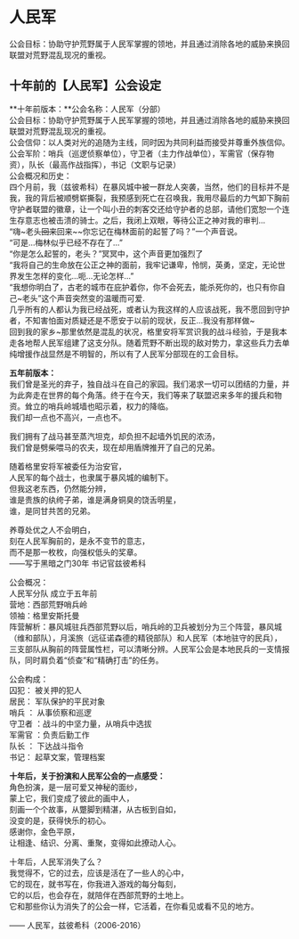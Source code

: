 # 人民军

公会目标：协助守护荒野属于人民军掌握的领地，并且通过消除各地的威胁来换回联盟对荒野混乱现况的重视。

## 十年前的【人民军】公会设定

**十年前版本：**公会名称：人民军（分部）  
公会目标：协助守护荒野属于人民军掌握的领地，并且通过消除各地的威胁来换回联盟对荒野混乱现况的重视。  
公会信仰：以人类对光的追随为主线，同时因为共同利益而接受并尊重外族信仰。  
公会军阶：哨兵（巡逻侦察单位），守卫者（主力作战单位），军需官（保存物资），队长（最高作战指挥），书记（文职与记录）  
公会概况和历史：  
  四个月前，我（兹彼希科）在暴风城中被一群龙人突袭，当然，他们的目标并不是我，我的背后被顺劈崭撕裂，我预感到死亡在召唤我，我用尽最后的力气卸下胸前守护者联盟的徽章，让一个叫小丑的刺客交还给守护者的总部，请他们宽恕一个连生存意志也被击溃的骑士。之后，我闭上双眼，等待公正之神对我的审判…  
  “嗨~老头~~回来~~回来~~你忘记在梅林面前的起誓了吗？”一个声音说。  
  “可是…梅林似乎已经不存在了…”  
  “你是怎么起誓的，老头？”冥冥中，这个声音更加强烈了  
  “我将自己的生命放在公正之神的面前，我牢记谦卑，怜悯，英勇，坚定，无论世界发生怎样的变化…呃…无论怎样…”  
  “我想你明白了，古老的城市在庇护着你，你不会死去，能杀死你的，也只有你自己~老头”这个声音突然变的温暖而可爱.  
   几乎所有的人都认为我已经战死，或者认为我这样的人应该战死，我不愿回到守护者，不知害怕面对质疑还是不愿安于以前的现状，反正…我没有那样做~  
   回到我的家乡~那里依然是混乱的状况，格里安将军赏识我的战斗经验，于是我本走各地帮人民军组建了这支分队。随着荒野不断出现的敌对势力，拿这些兵力去单纯增援作战显然是不明智的，所以有了人民军分部现在的工会目标。

**五年前版本：**  
我们曾是圣光的弃子，独自战斗在自己的家园。我们渴求一切可以团结的力量，并为此奔走在世界的每个角落。终于在今天，我们等来了联盟迟来多年的援兵和物资。耸立的哨兵岭城墙也昭示着，权力的降临。  
我们却一点也不高兴，一点也不。

我们拥有了战马甚至蒸汽坦克，却负担不起墙外饥民的浓汤，  
我们曾是劈柴喂马的农夫，现在却用盾牌推开了自己的兄弟。

随着格里安将军被委任为治安官，  
人民军的每个战士，也隶属于暴风城的编制下。  
但我这老东西，仍然能分辨，  
谁是贵族的纨绔子弟，谁是满身铜臭的饶舌明星，  
谁，是同甘共苦的兄弟。

养尊处优之人不会明白，  
刻在人民军胸前的，是永不变节的意志，  
而不是那一枚枚，向强权低头的奖章。  
——写于黑暗之门30年  书记官兹彼希科

公会概况：  
人民军分队 成立于五年前  
营地：西部荒野哨兵岭  
领袖：格里安斯托曼  
阵营解析：暴风城驻兵西部荒野以后，哨兵岭的卫兵被划分为三个阵营，暴风城（维和部队），月溪旅（远征诺森德的精锐部队）和人民军（本地驻守的民兵），  
三支部队从胸前的阵营属性栏，可以清晰分辨。人民军公会是本地民兵的一支情报队，同时肩负着“侦查”和“精确打击”的任务。

公会构成：  
囚犯：   被关押的犯人  
居民：   军队保护的平民对象  
哨兵 ：  从事侦察和巡逻  
守卫者 ：战斗的中坚力量，从哨兵中选拔  
军需官 ：负责后勤工作  
队长 ：  下达战斗指令  
书记：   起草文案，管理档案

**十年后，关于扮演和人民军公会的一点感受：**  
角色扮演，是一层可爱又神秘的面纱，  
蒙上它，我们变成了彼此的画中人，  
刻画一个个故事，从蹩脚到精湛，从古板到自如，  
没变的是，获得快乐的初心。  
感谢你，金色平原，  
让相逢、结识、分离、重聚，变得如此撩动人心。

十年后，人民军消失了么？  
我觉得不，它的过去，应该是活在了一些人的心中，  
它的现在，就书写在，你我进入游戏的每分每刻，  
它的以后，也会存在，就陪伴在西部荒野的土地上。  
它和那些你认为消失了的公会一样，它活着，在你看见或看不见的地方。

—— 人民军，兹彼希科（2006-2016）

